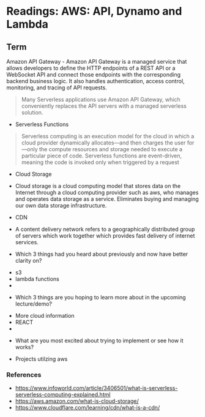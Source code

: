 # Readings: AWS: API, Dynamo and Lambda


## Term

Amazon API Gateway - Amazon API Gateway is a managed service that allows developers to define the HTTP endpoints of a REST API or a WebSocket API and connect those endpoints with the corresponding backend business logic. It also handles authentication, access control, monitoring, and tracing of API requests.

> Many Serverless applications use Amazon API Gateway, which conveniently replaces the API servers with a managed serverless solution.

- Serverless Functions
> Serverless computing is an execution model for the cloud in which a cloud provider dynamically allocates—and then charges the user for—only the compute resources and storage needed to execute a particular piece of code. Serverless functions are event-driven, meaning the code is invoked only when triggered by a request

- Cloud Storage

* Cloud storage is a cloud computing model that stores data on the Internet through a cloud computing provider such as aws, who manages and operates data storage as a service. Eliminates buying and managing our own data storage infrastructure.


- CDN
* A content delivery network refers to a geographically distributed group of servers which work together which provides fast delivery of internet services.

- Which 3 things had you heard about previously and now have better clarity on?

* s3
* lambda functions
*
- Which 3 things are you hoping to learn more about in the upcoming lecture/demo?

* More cloud information
* REACT
* 

- What are you most excited about trying to implement or see how it works?

* Projects utilzing aws


### References
- https://www.infoworld.com/article/3406501/what-is-serverless-serverless-computing-explained.html
- https://aws.amazon.com/what-is-cloud-storage/
- https://www.cloudflare.com/learning/cdn/what-is-a-cdn/